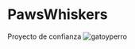 ﻿# PawsWhiskers
Proyecto de confianza
![gatoyperro](https://github.com/ManuelGonzalez-S/PawsWhiskers/assets/125252015/926f429c-1a95-419c-b308-05836fc53ec0)
